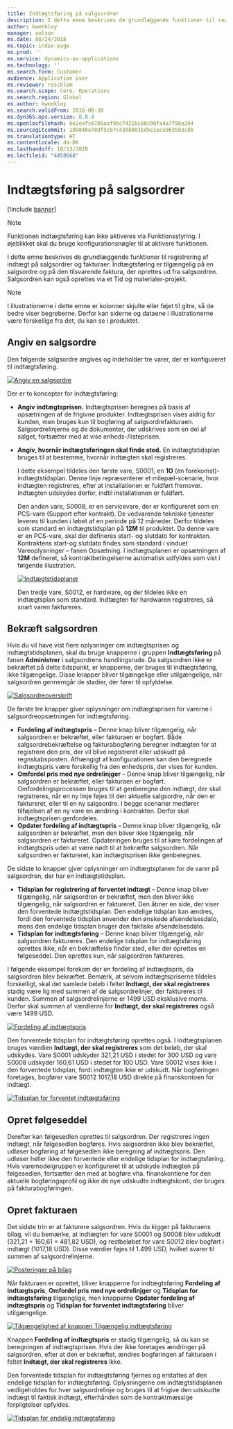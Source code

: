```yaml
---
title: Indtægtsføring på salgsordrer
description: I dette emne beskrives de grundlæggende funktioner til registrering af indtægt på salgsordrer og fakturaer. Indtægtsføring er tilgængelig på salgsordren og på den tilsvarende faktura, der oprettes ud fra salgsordren.
author: kweekley
manager: aolson
ms.date: 08/24/2018
ms.topic: index-page
ms.prod: ''
ms.service: dynamics-ax-applications
ms.technology: ''
ms.search.form: Customer
audience: Application User
ms.reviewer: roschlom
ms.search.scope: Core, Operations
ms.search.region: Global
ms.author: kweekley
ms.search.validFrom: 2018-08-30
ms.dyn365.ops.version: 8.0.4
ms.openlocfilehash: 6e2eafc6785aaf9bc7421bc80c90fa4a7f98a2d4
ms.sourcegitcommit: 199848e78df5cb7c439b001bdbe1ece963593cdb
ms.translationtype: HT
ms.contentlocale: da-DK
ms.lasthandoff: 10/13/2020
ms.locfileid: "4458668"
---
```

# <a name="revenue-recognition-on-sales-orders"></a>Indtægtsføring på salgsordrer

[!include [banner](../includes/banner.md)]

> [!NOTE]
> Funktionen Indtægtsføring kan ikke aktiveres via Funktionsstyring. I øjeblikket skal du bruge konfigurationsnøgler til at aktivere funktionen.

I dette emne beskrives de grundlæggende funktioner til registrering af indtægt på salgsordrer og fakturaer. Indtægtsføring er tilgængelig på en salgsordre og på den tilsvarende faktura, der oprettes ud fra salgsordren. Salgsordren kan også oprettes via et Tid og materialer-projekt.

> [!NOTE]
> I illustrationerne i dette emne er kolonner skjulte eller føjet til gitre, så de bedre viser begreberne. Derfor kan siderne og dataene i illustrationerne være forskellige fra det, du kan se i produktet.

## <a name="enter-a-sales-order"></a>Angiv en salgsordre

Den følgende salgsordre angives og indeholder tre varer, der er konfigureret til indtægtsføring.

[![Angiv en salgsordre](./media/revenue-recognition-so-basic-sales-order-header.png)](./media/revenue-recognition-so-basic-sales-order-header.png)

Der er to koncepter for indtægtsføring:

- **Angiv indtægtsprisen.** Indtægtsprisen beregnes på basis af opsætningen af de frigivne produkter. Indtægtsprisen vises aldrig for kunden, men bruges kun til bogføring af salgsordrefakturaen. Salgsordrelinjerne og de dokumenter, der udskrives som en del af salget, fortsætter med at vise enheds-/listeprisen.
- **Angiv, hvornår indtægtsføringen skal finde sted.** En indtægtstidsplan bruges til at bestemme, hvornår indtægten skal registreres.

    I dette eksempel tildeles den første vare, S0001, en **1O** (én forekomst)-indtægtstidsplan. Denne linje repræsenterer et milepæl-scenarie, hvor indtægten registreres, efter at installationen er fuldført fremover. Indtægten udskydes derfor, indtil installationen er fuldført.

    Den anden vare, S0008, er en servicevare, der er konfigureret som en PCS-vare (Support efter kontrakt). De vedvarende tekniske tjenester leveres til kunden i løbet af en periode på 12 måneder. Derfor tildeles som standard en indtægtstidsplan på **12M** til produktet. Da denne vare er en PCS-vare, skal der defineres start- og slutdato for kontrakten. Kontraktens start-og slutdato findes som standard i vinduet Vareoplysninger – fanen Opsætning. I indtægtsplanen er opsætningen af **12M** defineret, så kontraktbetingelserne automatisk udfyldes som vist i følgende illustration.

    [![Indtægtstidsplaner](./media/revenue-recognition-so-basic-revenue-schedules.png)](./media/revenue-recognition-so-basic-revenue-schedules.png)

    Den tredje vare, S0012, er hardware, og der tildeles ikke en indtægtsplan som standard. Indtægten for hardwaren registreres, så snart varen faktureres.

## <a name="confirm-the-sales-order"></a>Bekræft salgsordren

Hvis du vil have vist flere oplysninger om indtægtsprisen og indtægtstidsplanen, skal du bruge knapperne i gruppen **Indtægtsføring** på fanen **Administrer** i salgsordrens handlingsrude. Da salgsordren ikke er bekræftet på dette tidspunkt, er knapperne, der bruges til indtægtsføring, ikke tilgængelige. Disse knapper bliver tilgængelige eller utilgængelige, når salgsordren gennemgår de stadier, der fører til opfyldelse.

[![Salgsordreoverskrift](./media/revenue-recognition-so-basic-sales-order-header-02.png)](./media/revenue-recognition-so-basic-sales-order-header-02.png)

De første tre knapper giver oplysninger om indtægtsprisen for varerne i salgsordreopsætningen for indtægtsføring.

- **Fordeling af indtægtspris** – Denne knap bliver tilgængelig, når salgsordren er bekræftet, eller fakturaen er bogført. Både salgsordrebekræftelse og fakturabogføring beregner indtægten for at registrere den pris, der vil blive registreret eller udskudt på regnskabsposten. Afhængigt af konfigurationen kan den beregnede indtægtspris være forskellig fra den enhedspris, der vises for kunden.
- **Omfordel pris med nye ordrelinjger** – Denne knap bliver tilgængelig, når salgsordren er bekræftet, eller fakturaen er bogført. Omfordelingsprocessen bruges til at genberegne den indtægt, der skal registreres, når en ny linje føjes til den aktuelle salgsordre, når den er faktureret, eller til en ny salgsordre. I begge scenarier medfører tilføjelsen af en ny vare en ændring i kontrakten. Derfor skal indtægtsprisen genfordeles.
- **Opdater fordeling af indtægtspris** – Denne knap bliver tilgængelig, når salgsordren er bekræftet, men den bliver ikke tilgængelig, når salgsordren er faktureret. Opdateringen bruges til at køre fordelingen af indtægtspris uden at være nødt til at bekræfte salgsordren. Når salgsordren er faktureret, kan indtægtsprisen ikke genberegnes.

De sidste to knapper gjver oplysninger om indtægtsplanen for de varer på salgsordren, der har en indtægtstidsplan.

- **Tidsplan for registrering af forventet indtægt** – Denne knap bliver tilgængelig, når salgsordren er bekræftet, men den bliver ikke tilgængelig, når salgsordren er faktureret. Den åbner en side, der viser den forventede indtægtstidsplan. Den endelige tidsplan kan ændres, fordi den forventede tidsplan anvender den ønskede afsendelsesdato, mens den endelige tidsplan bruger den faktiske afsendelsesdato.
- **Tidsplan for indtægtsføring** – Denne knap bliver tilgængelig, når salgsordren faktureres. Den endelige tidsplan for indtægtsføring oprettes ikke, når en bekræftelse finder sted, eller der oprettes en følgeseddel. Den oprettes kun, når salgsordren faktureres.

I følgende eksempel forekom der en fordeling af indtægtspris, da salgsordren blev bekræftet. Bemærk, at selvom indtægtspriserne tildeles forskelligt, skal det samlede beløb i feltet **Indtægt, der skal registreres** stadig være lig med summen af de salgsordrelinjer, der faktureres til kunden. Summen af salgsordrelinjerne er 1499 USD eksklusive moms. Derfor skal summen af værdierne for **Indtægt, der skal registreres** også være 1499 USD.

[![Fordeling af indtægtspris](./media/revenue-recognition-so-basic-revenue-price-allocation.png)](./media/revenue-recognition-so-basic-revenue-price-allocation.png)

Den forventede tidsplan for indtægtsføring oprettes også. I indtægtsplanen bruges værdien **Indtægt, der skal registreres** som det beløb, der skal udskydes. Vare S0001 udskyder 321,21 USD i stedet for 300 USD og vare S0008 udskyder 160,61 USD i stedet for 100 USD. Vare S0012 vises ikke i den forventede tidsplan, fordi indtægten ikke er udskudt. Når bogføringen foretages, bogfører vare S0012 1017,18 USD direkte på finanskontoen for indtægt.

[![Tidsplan for forventet indtægtsføring](./media/revenue-recognition-so-basic-expected-rev-rec-schedule.png)](./media/revenue-recognition-so-basic-expected-rev-rec-schedule.png)

## <a name="create-the-packing-slip"></a>Opret følgeseddel

Derefter kan følgesedlen oprettes til salgsordren. Der registreres ingen indtægt, når følgesedlen bogføres. Hvis salgsordren ikke blev bekræftet, udløser bogføring af følgesedlen ikke beregning af indtægtspris. Den udløser heller ikke den forventede eller endelige tidsplan for indtægtsføring. Hvis varemodelgruppen er konfigureret til at udskyde indtægten på følgesedlen, fortsætter den med at bogføre vha. finanskontiene for den aktuelle bogføringsprofil og ikke de nye udskudte indtægtskonti, der bruges på fakturabogføringen.

## <a name="create-the-invoice"></a>Opret fakturaen

Det sidste trin er at fakturere salgsordren. Hvis du kigger på fakturaens bilag, vil du bemærke, at indtægten for vare S0001 og S0008 blev udskudt (321,21 + 160,61 = 481,82 USD), og restbeløbet for vare S0012 blev bogført i indtægt (1017,18 USD). Disse værdier føjes til 1.499 USD, hvilket svarer til summen af salgsordrelinjerne.

[![Posteringer på bilag](./media/revenue-recognition-so-voucher-transactions.png)](./media/revenue-recognition-so-voucher-transactions.png)

Når fakturaen er oprettet, bliver knapperne for indtægtsføring **Fordeling af indtægtspris**, **Omfordel pris med nye ordrelinjger** og **Tidsplan for indtægtsføring** tilgænglige, men knapperne **Opdater fordeling af indtægtspris** og **Tidsplan for forventet indtægtsføring** bliver utilgængelige.

[![Tilgængelighed af knappen Tilgængelig indtægtsføring](./media/revenue-recognition-so-basic-after-invoice-buttons.png)](./media/revenue-recognition-so-basic-after-invoice-buttons.png)

Knappen **Fordeling af indtægtspris** er stadig tilgængelig, så du kan se beregningen af indtægtsprisen. Hvis der ikke foretages ændringer på salgsordren, efter at den er bekræftet, ændres bogføringen af fakturaen i feltet **Indtægt, der skal registreres** ikke.

Den forventede tidsplan for indtægtsføring fjernes og erstattes af den endelige tidsplan for indtægtsføring. Oplysningerne om indtægtstidsplanen vedligeholdes for hver salgsordrelinje og bruges til at frigive den udskudte indtægt til faktisk indtægt, efterhånden som de kontraktmæssige forpligtelser opfyldes.

[![Tidsplan for endelig indtægtsføring](./media/revenue-recognition-so-revenue-recognition-schedule.png)](./media/revenue-recognition-so-revenue-recognition-schedule.png)
